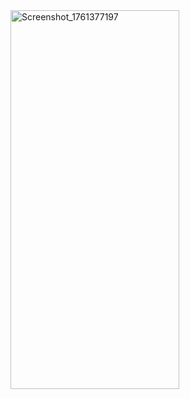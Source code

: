 <img width="270" height="606" alt="Screenshot_1761377197" src="https://github.com/user-attachments/assets/a011ef38-f4b5-42ce-8180-b21ac82180fb" />
